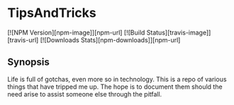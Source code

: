 # TipsAndTricks

[![NPM Version][npm-image]][npm-url]
[![Build Status][travis-image]][travis-url]
[![Downloads Stats][npm-downloads]][npm-url]

## Synopsis

Life is full of gotchas, even more so in technology.  This is a repo of various things that have tripped me up.  The hope is to document them should the need arise to assist someone else through the pitfall.

